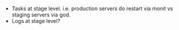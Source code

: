 - Tasks at stage level. i.e. production servers do restart via monit vs staging servers via god.
- Logs at stage level?
